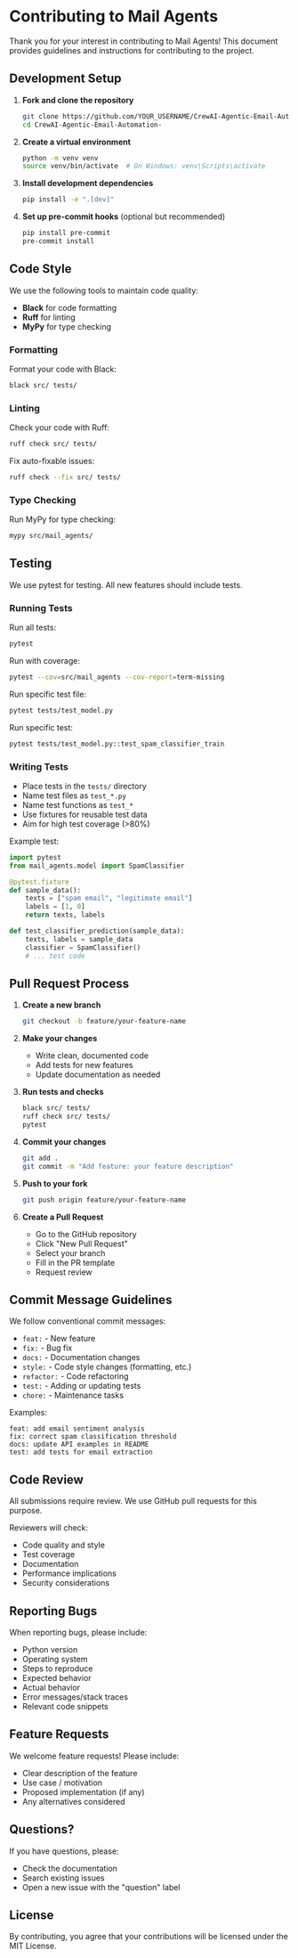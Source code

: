 # Contributing to Mail Agents

Thank you for your interest in contributing to Mail Agents! This document provides guidelines and instructions for contributing to the project.

## Development Setup

1. **Fork and clone the repository**
   ```bash
   git clone https://github.com/YOUR_USERNAME/CrewAI-Agentic-Email-Automation-.git
   cd CrewAI-Agentic-Email-Automation-
   ```

2. **Create a virtual environment**
   ```bash
   python -m venv venv
   source venv/bin/activate  # On Windows: venv\Scripts\activate
   ```

3. **Install development dependencies**
   ```bash
   pip install -e ".[dev]"
   ```

4. **Set up pre-commit hooks** (optional but recommended)
   ```bash
   pip install pre-commit
   pre-commit install
   ```

## Code Style

We use the following tools to maintain code quality:

- **Black** for code formatting
- **Ruff** for linting
- **MyPy** for type checking

### Formatting

Format your code with Black:

```bash
black src/ tests/
```

### Linting

Check your code with Ruff:

```bash
ruff check src/ tests/
```

Fix auto-fixable issues:

```bash
ruff check --fix src/ tests/
```

### Type Checking

Run MyPy for type checking:

```bash
mypy src/mail_agents/
```

## Testing

We use pytest for testing. All new features should include tests.

### Running Tests

Run all tests:

```bash
pytest
```

Run with coverage:

```bash
pytest --cov=src/mail_agents --cov-report=term-missing
```

Run specific test file:

```bash
pytest tests/test_model.py
```

Run specific test:

```bash
pytest tests/test_model.py::test_spam_classifier_train
```

### Writing Tests

- Place tests in the `tests/` directory
- Name test files as `test_*.py`
- Name test functions as `test_*`
- Use fixtures for reusable test data
- Aim for high test coverage (>80%)

Example test:

```python
import pytest
from mail_agents.model import SpamClassifier

@pytest.fixture
def sample_data():
    texts = ["spam email", "legitimate email"]
    labels = [1, 0]
    return texts, labels

def test_classifier_prediction(sample_data):
    texts, labels = sample_data
    classifier = SpamClassifier()
    # ... test code
```

## Pull Request Process

1. **Create a new branch**
   ```bash
   git checkout -b feature/your-feature-name
   ```

2. **Make your changes**
   - Write clean, documented code
   - Add tests for new features
   - Update documentation as needed

3. **Run tests and checks**
   ```bash
   black src/ tests/
   ruff check src/ tests/
   pytest
   ```

4. **Commit your changes**
   ```bash
   git add .
   git commit -m "Add feature: your feature description"
   ```

5. **Push to your fork**
   ```bash
   git push origin feature/your-feature-name
   ```

6. **Create a Pull Request**
   - Go to the GitHub repository
   - Click "New Pull Request"
   - Select your branch
   - Fill in the PR template
   - Request review

## Commit Message Guidelines

We follow conventional commit messages:

- `feat:` - New feature
- `fix:` - Bug fix
- `docs:` - Documentation changes
- `style:` - Code style changes (formatting, etc.)
- `refactor:` - Code refactoring
- `test:` - Adding or updating tests
- `chore:` - Maintenance tasks

Examples:

```
feat: add email sentiment analysis
fix: correct spam classification threshold
docs: update API examples in README
test: add tests for email extraction
```

## Code Review

All submissions require review. We use GitHub pull requests for this purpose.

Reviewers will check:

- Code quality and style
- Test coverage
- Documentation
- Performance implications
- Security considerations

## Reporting Bugs

When reporting bugs, please include:

- Python version
- Operating system
- Steps to reproduce
- Expected behavior
- Actual behavior
- Error messages/stack traces
- Relevant code snippets

## Feature Requests

We welcome feature requests! Please include:

- Clear description of the feature
- Use case / motivation
- Proposed implementation (if any)
- Any alternatives considered

## Questions?

If you have questions, please:

- Check the documentation
- Search existing issues
- Open a new issue with the "question" label

## License

By contributing, you agree that your contributions will be licensed under the MIT License.
